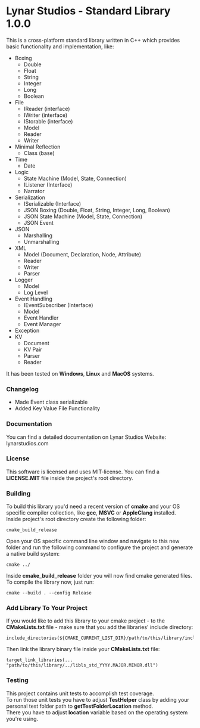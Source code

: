 # Lynar Studios - Standard Library 1.0.0 #

This is a cross-platform standard library written in C++ which provides basic functionality and implementation, like:
 
- Boxing  
  - Double
  - Float
  - String
  - Integer 
  - Long
  - Boolean  
- File
  - IReader (interface)
  - IWriter (interface)  
  - IStorable (interface)  
  - Model
  - Reader
  - Writer
- Minimal Reflection  
  - Class (base)
- Time
  - Date
- Logic
  - State Machine (Model, State, Connection)
  - IListener (Interface)
  - Narrator  
- Serialization
  - ISerializable (Interface)
  - JSON Boxing (Double, Float, String, Integer, Long, Boolean)
  - JSON State Machine (Model, State, Connection)  
  - JSON Event
- JSON
  - Marshalling
  - Unmarshalling
- XML
  - Model (Document, Declaration, Node, Attribute)
  - Reader
  - Writer
  - Parser  
- Logger
  - Model
  - Log Level
- Event Handling
  - IEventSubscriber (Interface)
  - Model
  - Event Handler
  - Event Manager
- Exception
- KV
  - Document
  - KV Pair
  - Parser
  - Reader  

It has been tested on __Windows__, __Linux__ and __MacOS__ systems.

### Changelog ###

- Made Event class serializable
- Added Key Value File Functionality

### Documentation ###

You can find a detailed documentation on Lynar Studios Website: lynarstudios.com

### License ###

This software is licensed and uses MIT-license. You can find a __LICENSE.MIT__ file inside the project's root directory.

### Building ###

To build this library you'd need a recent version of __cmake__ and your OS specific compiler collection, like __gcc__, __MSVC__ or __AppleClang__ installed.  
Inside project's root directory create the following folder:

```
cmake_build_release
```

Open your OS specific command line window and navigate to this new folder and run the following command to configure the project and generate a native build system:  

```
cmake ../
```

Inside __cmake_build_release__ folder you will now find cmake generated files. To compile the library now, just run:   

```
cmake --build . --config Release
```

### Add Library To Your Project ###

If you would like to add this library to your cmake project - to the __CMakeLists.txt__ file - make sure that you add the libraries' include directory:

```
include_directories(${CMAKE_CURRENT_LIST_DIR}/path/to/this/library/include)
```

Then link the library binary file inside your __CMakeLists.txt__ file:

```
target_link_libraries(... "path/to/this/library/../libls_std_YYYY.MAJOR.MINOR.dll")
```

### Testing ###

This project contains unit tests to accomplish test coverage.  
To run those unit tests you have to adjust __TestHelper__ class by adding your personal test folder path to __getTestFolderLocation__ method.  
There you have to adjust __location__ variable based on the operating system you're using.
